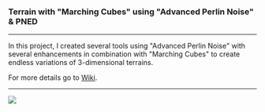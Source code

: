 ### Terrain with "Marching Cubes" using "Advanced Perlin Noise" & PNED
***
In this project, I created several tools using "Advanced Perlin Noise" with several enhancements in combination
with "Marching Cubes" to create endless variations of 3-dimensional terrains. </br>

For more details go to [Wiki](https://github.com/MauriceJohannssen/MarchingCubes/wiki).
***
![](pictures/exampleTerrain.png)
